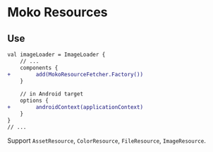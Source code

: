 # Moko Resources

## Use

```diff
val imageLoader = ImageLoader {
    // ...
    components {
+        add(MokoResourceFetcher.Factory())
    }
    
    // in Android target
    options {
+        androidContext(applicationContext)
    }
}
// ...
```

Support `AssetResource`, `ColorResource`, `FileResource`, `ImageResource`.

